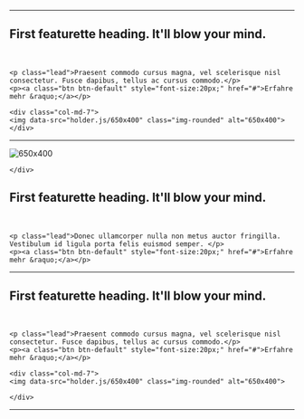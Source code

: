 <hr class="featurette-divider">
      	
      	
<div class="row featurette">
<div class="col-md-5">
	<h2 class="caddylight featurette-heading">First featurette heading. <span class="text-muted">It'll blow your mind.</span></h2>
	<br>
	
	<p class="lead">Praesent commodo cursus magna, vel scelerisque nisl consectetur. Fusce dapibus, tellus ac cursus commodo.</p>
	<p><a class="btn btn-default" style="font-size:20px;" href="#">Erfahre mehr &raquo;</a></p>
</div>

	<div class="col-md-7">
	<img data-src="holder.js/650x400" class="img-rounded" alt="650x400">
    </div>
</div>


<hr class="featurette-divider">

                
<div class="row featurette">
	<div class="col-md-7">
	<img data-src="holder.js/650x400" class="img-rounded" alt="650x400">
          	
	</div>
<div class="col-md-5"> 
	<h2 class="caddylight featurette-heading">First featurette heading. <span class="text-muted">It'll blow your mind.</span></h2>
	<br>

	<p class="lead">Donec ullamcorper nulla non metus auctor fringilla. Vestibulum id ligula porta felis euismod semper. </p>
	<p><a class="btn btn-default" style="font-size:20px;" href="#">Erfahre mehr &raquo;</a></p>
</div>
</div>


<hr class="featurette-divider">


<div class="row featurette">
<div class="col-md-5">
	<h2 class="caddylight featurette-heading">First featurette heading. <span class="text-muted">It'll blow your mind.</span></h2>
	<br>
	
	<p class="lead">Praesent commodo cursus magna, vel scelerisque nisl consectetur. Fusce dapibus, tellus ac cursus commodo.</p>
	<p><a class="btn btn-default" style="font-size:20px;" href="#">Erfahre mehr &raquo;</a></p>
</div>

	<div class="col-md-7">
	<img data-src="holder.js/650x400" class="img-rounded" alt="650x400">
          	
	</div>
</div>


<hr class="featurette-divider">